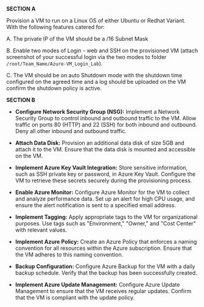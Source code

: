 **SECTION A**

Provision a VM to run on a Linux OS of either Ubuntu or Redhat Variant. With the following features catered for: 

A. The private IP of the VM should be a /16 Subnet Mask 

B. Enable two modes of Login - web and SSH on the provisioned VM (attach screenshot of your successful login via the two modes to folder `/root/Team_Name/Azure-VM_Login_Lab`). 

C. The VM should be on auto Shutdown mode with the shutdown time configured on the agreed time and a log should be uploaded on the VM confirm the shutdown policy is active.

**SECTION B** 

- **Configure Network Security Group (NSG):** Implement a Network Security Group to control inbound and outbound traffic to the VM. Allow traffic on ports 80 (HTTP) and 22 (SSH) for both inbound and outbound. Deny all other inbound and outbound traffic.

- **Attach Data Disk:** Provision an additional data disk of size 5GB and attach it to the VM. Ensure that the data disk is mounted and accessible on the VM.

- **Implement Azure Key Vault Integration:** Store sensitive information, such as SSH private key or password, in Azure Key Vault. Configure the VM to retrieve these secrets securely during the provisioning process.

- **Enable Azure Monitor:** Configure Azure Monitor for the VM to collect and analyze performance data. Set up an alert for high CPU usage, and ensure the alert notification is sent to a specified email address.

- **Implement Tagging:** Apply appropriate tags to the VM for organizational purposes. Use tags such as "Environment," "Owner," and "Cost Center" with relevant values.

- **Implement Azure Policy:** Create an Azure Policy that enforces a naming convention for all resources within the Azure subscription. Ensure that the VM adheres to this naming convention.

- **Backup Configuration:** Configure Azure Backup for the VM with a daily backup schedule. Verify that the backup has been successfully created.

- **Implement Azure Update Management:** Configure Azure Update Management to ensure that the VM receives regular updates. Confirm that the VM is compliant with the update policy.
